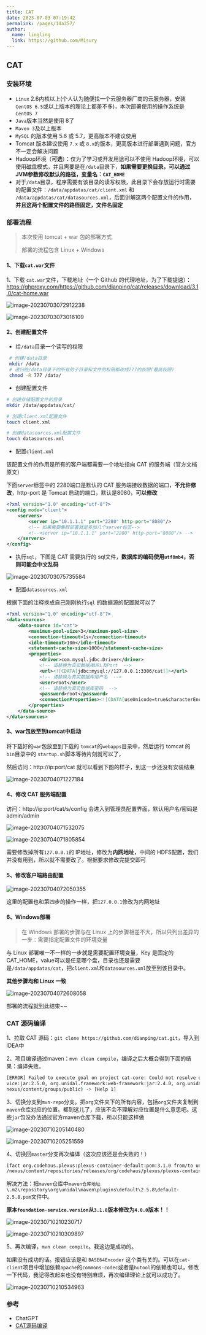 ```yaml
---
title: CAT
date: 2023-07-03 07:19:42
permalink: /pages/1da357/
author: 
  name: lingling
  link: https://github.com/M1sury
---
```

## CAT

### 安装环境

* `Linux` 2.6内核以上(个人认为随便找一个云服务器厂商的云服务器，安装 `CentOS 6.5`或以上版本的理论上都差不多)，本次部署使用的操作系统是 `CentOS 7`
* `Java`版本当然是使用 8了
* `Maven 3`及以上版本
* `MySQL` 的版本使用 5.6 或 5.7，更高版本不建议使用
* Tomcat 版本建议使用 `7.x` 或 `8.x`的版本，更高版本进行部署遇到问题，官方不一定会解决问题
* Hadoop环境（**可选**）：仅为了学习或开发用途可以不使用 Hadoop环境，可以使用磁盘模式，并且需要是在`/data`目录下，**如果需要更换目录，可以通过 JVM参数修改默认的路径，变量名：`CAT_HOME`**
* 对于`/data`目录，程序需要有该目录的读写权限，此目录下会存放运行时需要的配置文件：`/data/appdatas/cat/client.xml` 和 `/data/appdatas/cat/datasources.xml`，后面讲解这两个配置文件的作用，**并且这两个配置文件的路径固定，文件名固定**

### 部署流程

> 本次使用 tomcat + war 包的部署方式
>
> 部署的流程包含 Linux + Windows

#### 1、下载`cat.war`文件

1、下载 `cat.war`文件，下载地址（一个 Github 的代理地址，为了下载提速）：https://ghproxy.com/https://github.com/dianping/cat/releases/download/3.1.0/cat-home.war

![image-20230703072912238](http://cdn.misury.top/blog/image-20230703072912238.png)

![image-20230703073016109](http://cdn.misury.top/blog/image-20230703073016109.png)

#### 2、创建配置文件

* 给`/data`目录一个读写的权限

```sh
 # 创建/data目录
 mkdir /data
 # 递归给/data目录下的所有的子目录和文件的权限都改成777的权限(最高权限)
 chmod -R 777 /data/
```

* 创建配置文件

```sh
# 创建存储配置文件的目录
mkdir /data/appdatas/cat/

# 创建client.xml配置文件
touch client.xml

# 创建datasources.xml配置文件
touch datasources.xml
```

* 配置`client.xml`

该配置文件的作用是所有的客户端都需要一个地址指向 CAT 的服务端（官方文档原文）

下面`server`标签中的 2280端口是默认的 CAT 服务端接收数据的端口，**不允许修改**，http-port 是 Tomcat 启动的端口，默认是8080，**可以修改**

```xml
<?xml version="1.0" encoding="utf-8"?>
<config mode="client">
    <servers>
        <server ip="10.1.1.1" port="2280" http-port="8080"/>
        <!-- 如果需要集群部署就是多加几个server标签-->
        <!--<server ip="10.1.1.1" port="2280" http-port="8080"/> -->
    </servers>
</config>
```

* 执行`sql`，下图是 CAT 需要执行的 sql文件，**数据库的编码使用`utf8mb4`，否则可能会中文乱码**

![image-20230703075735584](http://cdn.misury.top/blog/image-20230703075735584.png)

* 配置`datasources.xml`

根据下面的注释换成自己刚刚执行`sql` 的数据源的配置就可以了

```xml
<?xml version="1.0" encoding="utf-8"?>
<data-sources>
    <data-source id="cat">
        <maximum-pool-size>3</maximum-pool-size>
        <connection-timeout>1s</connection-timeout>
        <idle-timeout>10m</idle-timeout>
        <statement-cache-size>1000</statement-cache-size>
        <properties>
            <driver>com.mysql.jdbc.Driver</driver>
            <!-- 请替换为真实数据库URL及Port  -->
            <url><![CDATA[jdbc:mysql://127.0.0.1:3306/cat]]></url>  
            <!-- 请替换为真实数据库用户名  -->
            <user>root</user>  
            <!-- 请替换为真实数据库密码  -->
            <password>root</password>  
            <connectionProperties><![CDATA[useUnicode=true&characterEncoding=UTF-8&autoReconnect=true&socketTimeout=120000]]></connectionProperties>
        </properties>
    </data-source>
</data-sources>
```

#### 3、war包放至到tomcat中启动

将下载好的`war`包放至到下载的 `tomcat`的`webapps`目录中，然后运行 tomcat 的 `bin`目录中的 `startup.sh`脚本等待片刻就可以了，

然后访问：http://ip:port/cat 就可以看到下图的样子，到这一步还没有安装结束

![image-20230704071227184](http://cdn.misury.top/blog/image-20230704071227184.png)

#### 4、修改 CAT 服务端配置

访问：http://ip:port/cat/s/config 会进入到管理员配置界面，默认用户名/密码是 admin/admin

![image-20230704071532075](http://cdn.misury.top/blog/image-20230704071532075.png)

![image-20230704071805854](http://cdn.misury.top/blog/image-20230704071805854.png)

需要修改掉所有`127.0.0.1`的 IP地址，修改为**内网地址**，中间的 HDFS配置，我们并没有用到，所以就不需要改了。根据要求修改完提交即可

#### 5、修改客户端路由配置

![image-20230704072050355](http://cdn.misury.top/blog/image-20230704072050355.png)

这里的配置也和第四步的操作一样，把`127.0.0.1`修改为内网地址

#### 6、Windows部署

> 在 Windows 部署的步骤与在 Linux 上的步骤相差不大，所以只列出差异的一步：需要指定配置文件的环境变量

与 Linux 部署唯一不一样的一步就是需要配置环境变量，Key 是固定的 CAT_HOME，value可以是任意哪个盘，目录也还是需要是`/data/appdatas/cat`，把`client.xml`和`datasources.xml`放至到该目录中。

**其他步骤均和 Linux 一致**

![image-20230704072608058](http://cdn.misury.top/blog/image-20230704072608058.png)

部署的流程就到此结束~~



### CAT 源码编译

1、拉取 CAT 源码：`git clone https://github.com/dianping/cat.git`，导入到IDEA中



2、项目编译通过maven：`mvn clean compile`，编译之后大概会得到下面的结果：编译失败。

```bash
[ERROR] Failed to execute goal on project cat-core: Could not resolve dependencies for project com.dianping.cat:cat-core:jar:3.0.0: The following artifacts could not be resolved: org.unidal.framework:foundation-ser
vice:jar:2.5.0, org.unidal.framework:web-framework:jar:2.4.0, org.unidal.framework:dal-jdbc:jar:2.4.0: Could not find artifact org.unidal.framework:foundation-service:jar:2.5.0 in alimaven (http://maven.aliyun.com/
nexus/content/groups/public) -> [Help 1]
```



3、切换分支到`mvn-repo`分支。把`org`文件夹下的所有内容，包括`org`文件夹复制到`maven`仓库对应的位置。都到这儿了，应该不会不理解对应位置是什么意思吧。这些`jar`包没办法通过官方maven仓库下载，所以只能这样做

![image-20230710205140480](http://cdn.misury.top/blog/image-20230710205140480.png)

![image-20230710205251559](http://cdn.misury.top/blog/image-20230710205251559.png)



4、切换回`master`分支再次编译（这次应该还是会失败的！）

```bash
ifact org.codehaus.plexus:plexus-container-default:pom:3.1.0 from/to unidal.releases (http://unidal.org/nexus/content/repositories/releases/): Transfer failed for http://unidal.org
/nexus/content/repositories/releases/org/codehaus/plexus/plexus-container-default/3.1.0/plexus-container-default-3.1.0.pom: Unknown host unidal.org -> [Help 1]
```

解决方法：把`maven`仓库中`maven仓库地址\.m2\repository\org\unidal\maven\plugins\default\2.5.8\default-2.5.8.pom`文件中。

**原本`foundation-service.version`从`3.1.0`版本修改为`4.0.0`版本！！**



![image-20230710210230717](http://cdn.misury.top/blog/image-20230710210230717.png)

![image-20230710210309897](http://cdn.misury.top/blog/image-20230710210309897.png)



5、再次编译，`mvn clean compile`。我这边是成功的。

如果没有成功的话。报错应该是和 `BASE64Encoder` 这个类有关的。可以在`cat-client`项目中增加依赖`apache`的`commons-codec`或者是`hutool`的依赖也可以，修改一下代码，我记得改起来也没有特别麻烦，再次编译理论上就可以成功了。

![image-20230710210534963](http://cdn.misury.top/blog/image-20230710210534963.png)



### 参考

* ChatGPT
* [CAT源码编译](https://www.ngui.cc/el/1043881.html)
